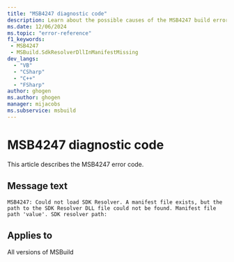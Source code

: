 ```yaml
---
title: "MSB4247 diagnostic code"
description: Learn about the possible causes of the MSB4247 build error, and get troubleshooting tips.
ms.date: 12/06/2024
ms.topic: "error-reference"
f1_keywords:
 - MSB4247
 - MSBuild.SdkResolverDllInManifestMissing
dev_langs:
  - "VB"
  - "CSharp"
  - "C++"
  - "FSharp"
author: ghogen
ms.author: ghogen
manager: mijacobs
ms.subservice: msbuild
---
```


# MSB4247 diagnostic code

<!-- :::ErrorDefinitionDescription::: -->
<!-- :::editable-content name="introDescription"::: -->
This article describes the MSB4247 error code.
<!-- :::editable-content-end::: -->

## Message text

`MSB4247: Could not load SDK Resolver. A manifest file exists, but the path to the SDK Resolver DLL file could not be found. Manifest file path 'value'. SDK resolver path:`

<!-- :::editable-content name="postOutputDescription"::: -->
<!--
{StrBegin="MSB4247: "}
-->
<!-- :::editable-content-end::: -->
<!-- :::ErrorDefinitionDescription-end::: -->

## Applies to

All versions of MSBuild
